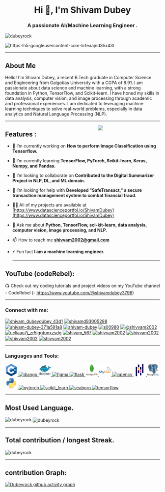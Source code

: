 <h1 align="center">Hi 👋, I'm Shivam Dubey</h1>
<h3 align="center">A passionate AI/Machine Learning Engineer .</h3>

<p align="left"> <img src="https://komarev.com/ghpvc/?username=dubeyrock&label=Profile%20views&color=0e75b6&style=flat" alt="dubeyrock" /> </p>




![https-lh5-googleusercontent-com-lirteaajnd3hx43l](https://github.com/Dubeyrock/Dubeyrock/assets/96882359/b84287ee-6777-4e12-be8e-046cdb179068)

----------------------------------------------------------------------------------------------------------------------------------------------------------------------------------------------
## About Me
Hello! I'm Shivam Dubey, a recent B.Tech graduate in Computer Science and Engineering from Galgotias University with a CGPA of 8.91. I am passionate about data science and machine learning, with a strong foundation in Python, TensorFlow, and Scikit-learn. I have honed my skills in data analysis, computer vision, and image processing through academic and professional experiences. I am dedicated to leveraging machine learning techniques to solve real-world problems, especially in data analytics and Natural Language Processing (NLP).

----------------------------------------------------------------------------------------------------------------------------------------------------------------------------------------------------------------


<!--Night Owl image-->
<div>
  <img align="right" width="40%" src="https://owlbertsio-resized.s3.amazonaws.com/Popper.psd.full.png">
</div>

## Features : 

- 🔭 I’m currently working on **How to perform Image Classification using Tensorflow.**

- 🌱 I’m currently learning **TensorFlow, PyTorch, Scikit-learn, Keras, Numpy, and Pandas.**

- 👯 I’m looking to collaborate on **Contributed to the Digital Summarizer Project in NLP, DL, and ML domain.**

- 🤝 I’m looking for help with **Developed "SafeTransact," a secure transaction management system to combat financial fraud.**

- 👨‍💻 All of my projects are available at [https://www.datascienceportfol.io/ShivamDubey](https://www.datascienceportfol.io/ShivamDubey)

- 💬 Ask me about **Python, TensorFlow, sci-kit-learn, data analysis, computer vision, image processing, and NLP.**

- 📫 How to reach me **shivvam2002@gmail.com**

- ⚡ Fun fact **I am a machine learning engineer.**

  
  -------------------------------------------------------------------------------------------------------------------------------------

  
## YouTube (codeRebel): 

📺 Check out my coding tutorials and project videos on my YouTube channel - CodeRebel (- https://www.youtube.com/@shivamdubey3798)

<!-- YOUTUBE - VIDEOS-LIST: START -->
<!-- YOUTUBE - VIDEOS-LIST: END -->
--------------------------------------------------------------------------------------------------------------------------------------------

<h3 align="left">Connect with me:</h3>
<p align="left">
<a href="https://dev.to/shivam_dubeydubey_43d1" target="blank"><img align="center" src="https://raw.githubusercontent.com/rahuldkjain/github-profile-readme-generator/master/src/images/icons/Social/devto.svg" alt="shivam_dubeydubey_43d1" height="30" width="40" /></a>
<a href="https://twitter.com/shivamd93005288" target="blank"><img align="center" src="https://raw.githubusercontent.com/rahuldkjain/github-profile-readme-generator/master/src/images/icons/Social/twitter.svg" alt="shivamd93005288" height="30" width="40" /></a>
<a href="https://linkedin.com/in/shivam-dubey-371a591a8" target="blank"><img align="center" src="https://raw.githubusercontent.com/rahuldkjain/github-profile-readme-generator/master/src/images/icons/Social/linked-in-alt.svg" alt="shivam-dubey-371a591a8" height="30" width="40" /></a>
<a href="https://stackoverflow.com/users/shivam-dubey" target="blank"><img align="center" src="https://raw.githubusercontent.com/rahuldkjain/github-profile-readme-generator/master/src/images/icons/Social/stack-overflow.svg" alt="shivam-dubey" height="30" width="40" /></a>
<a href="https://kaggle.com/s00980" target="blank"><img align="center" src="https://raw.githubusercontent.com/rahuldkjain/github-profile-readme-generator/master/src/images/icons/Social/kaggle.svg" alt="s00980" height="30" width="40" /></a>
<a href="https://medium.com/@shivvam2002" target="blank"><img align="center" src="https://raw.githubusercontent.com/rahuldkjain/github-profile-readme-generator/master/src/images/icons/Social/medium.svg" alt="@shivvam2002" height="30" width="40" /></a>
<a href="https://www.youtube.com/c/ucliaau7j_zr5iggtunxzsdg" target="blank"><img align="center" src="https://raw.githubusercontent.com/rahuldkjain/github-profile-readme-generator/master/src/images/icons/Social/youtube.svg" alt="ucliaau7j_zr5iggtunxzsdg" height="30" width="40" /></a>
<a href="https://www.codechef.com/users/shivam_567" target="blank"><img align="center" src="https://cdn.jsdelivr.net/npm/simple-icons@3.1.0/icons/codechef.svg" alt="shivam_567" height="30" width="40" /></a>
<a href="https://www.hackerrank.com/shivvam2002" target="blank"><img align="center" src="https://raw.githubusercontent.com/rahuldkjain/github-profile-readme-generator/master/src/images/icons/Social/hackerrank.svg" alt="shivvam2002" height="30" width="40" /></a>
<a href="https://codeforces.com/profile/shivvam2002" target="blank"><img align="center" src="https://raw.githubusercontent.com/rahuldkjain/github-profile-readme-generator/master/src/images/icons/Social/codeforces.svg" alt="shivvam2002" height="30" width="40" /></a>
<a href="https://www.leetcode.com/shivvam2002" target="blank"><img align="center" src="https://raw.githubusercontent.com/rahuldkjain/github-profile-readme-generator/master/src/images/icons/Social/leet-code.svg" alt="shivvam2002" height="30" width="40" /></a>
<a href="https://auth.geeksforgeeks.org/user/shivvam2002" target="blank"><img align="center" src="https://raw.githubusercontent.com/rahuldkjain/github-profile-readme-generator/master/src/images/icons/Social/geeks-for-geeks.svg" alt="shivvam2002" height="30" width="40" /></a>
</p>

---------------------------------------------------------------------------------------------------------------------------------------------------------------------------------------------------------------------

<h3 align="left">Languages and Tools:</h3>
<p align="left"> <a href="https://www.w3schools.com/cpp/" target="_blank" rel="noreferrer"> <img src="https://raw.githubusercontent.com/devicons/devicon/master/icons/cplusplus/cplusplus-original.svg" alt="cplusplus" width="40" height="40"/> </a> <a href="https://www.djangoproject.com/" target="_blank" rel="noreferrer"> <img src="https://cdn.worldvectorlogo.com/logos/django.svg" alt="django" width="40" height="40"/> </a> <a href="https://www.docker.com/" target="_blank" rel="noreferrer"> <img src="https://raw.githubusercontent.com/devicons/devicon/master/icons/docker/docker-original-wordmark.svg" alt="docker" width="40" height="40"/> </a> <a href="https://www.figma.com/" target="_blank" rel="noreferrer"> <img src="https://www.vectorlogo.zone/logos/figma/figma-icon.svg" alt="figma" width="40" height="40"/> </a> <a href="https://flask.palletsprojects.com/" target="_blank" rel="noreferrer"> <img src="https://www.vectorlogo.zone/logos/pocoo_flask/pocoo_flask-icon.svg" alt="flask" width="40" height="40"/> </a> <a href="https://www.mongodb.com/" target="_blank" rel="noreferrer"> <img src="https://raw.githubusercontent.com/devicons/devicon/master/icons/mongodb/mongodb-original-wordmark.svg" alt="mongodb" width="40" height="40"/> </a> <a href="https://www.mysql.com/" target="_blank" rel="noreferrer"> <img src="https://raw.githubusercontent.com/devicons/devicon/master/icons/mysql/mysql-original-wordmark.svg" alt="mysql" width="40" height="40"/> </a> <a href="https://opencv.org/" target="_blank" rel="noreferrer"> <img src="https://www.vectorlogo.zone/logos/opencv/opencv-icon.svg" alt="opencv" width="40" height="40"/> </a> <a href="https://pandas.pydata.org/" target="_blank" rel="noreferrer"> <img src="https://raw.githubusercontent.com/devicons/devicon/2ae2a900d2f041da66e950e4d48052658d850630/icons/pandas/pandas-original.svg" alt="pandas" width="40" height="40"/> </a> <a href="https://www.postgresql.org" target="_blank" rel="noreferrer"> <img src="https://raw.githubusercontent.com/devicons/devicon/master/icons/postgresql/postgresql-original-wordmark.svg" alt="postgresql" width="40" height="40"/> </a> <a href="https://www.python.org" target="_blank" rel="noreferrer"> <img src="https://raw.githubusercontent.com/devicons/devicon/master/icons/python/python-original.svg" alt="python" width="40" height="40"/> </a> <a href="https://pytorch.org/" target="_blank" rel="noreferrer"> <img src="https://www.vectorlogo.zone/logos/pytorch/pytorch-icon.svg" alt="pytorch" width="40" height="40"/> </a> <a href="https://scikit-learn.org/" target="_blank" rel="noreferrer"> <img src="https://upload.wikimedia.org/wikipedia/commons/0/05/Scikit_learn_logo_small.svg" alt="scikit_learn" width="40" height="40"/> </a> <a href="https://seaborn.pydata.org/" target="_blank" rel="noreferrer"> <img src="https://seaborn.pydata.org/_images/logo-mark-lightbg.svg" alt="seaborn" width="40" height="40"/> </a> <a href="https://www.tensorflow.org" target="_blank" rel="noreferrer"> <img src="https://www.vectorlogo.zone/logos/tensorflow/tensorflow-icon.svg" alt="tensorflow" width="40" height="40"/> </a> </p>

--------------------------------------------------------------------------------------------------------------------------------------------------------------------------------------------------------------------


## Most Used Language.

<p><img align="left" src="https://github-readme-stats.vercel.app/api/top-langs?username=dubeyrock&show_icons=true&locale=en&layout=compact" alt="dubeyrock" /></p>




<p>&nbsp;<img align="center" src="https://github-readme-stats.vercel.app/api?username=dubeyrock&show_icons=true&locale=en" alt="dubeyrock" /></p>

--------------------------------------------------------------------------------------------------------------------------------------------------------------------------------------------------------------


## Total contribution / longest Streak.

<p><img align="center" src="https://github-readme-streak-stats.herokuapp.com/?user=dubeyrock&" alt="dubeyrock" /></p>



--------------------------------------------------------------------------------------------------------------------------------------------------------------------------------------------------------------------

## contribution Graph:

[![Dubeyrock github activity graph](https://github-readme-activity-graph.vercel.app/graph?username=Dubeyrock&theme=dracula)](https://github.com/ashutosh00710/github-readme-activity-graph)


